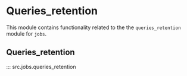 # Queries_retention

This module contains functionality related to the the `queries_retention` module for `jobs`.

## Queries_retention

::: src.jobs.queries_retention

